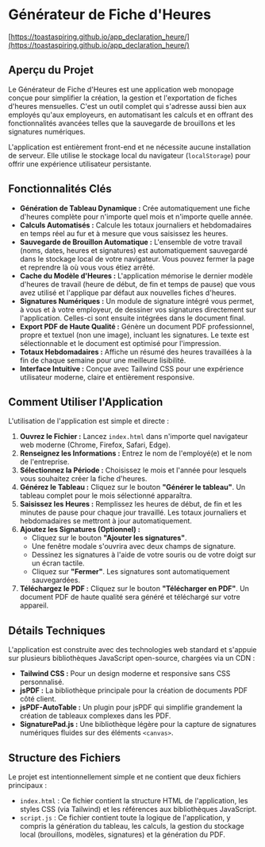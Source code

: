 # Générateur de Fiche d'Heures

[https://toastaspiring.github.io/app_declaration_heure/](https://toastaspiring.github.io/app_declaration_heure/)

## Aperçu du Projet

Le Générateur de Fiche d'Heures est une application web monopage conçue pour simplifier la création, la gestion et l'exportation de fiches d'heures mensuelles. C'est un outil complet qui s'adresse aussi bien aux employés qu'aux employeurs, en automatisant les calculs et en offrant des fonctionnalités avancées telles que la sauvegarde de brouillons et les signatures numériques.

L'application est entièrement front-end et ne nécessite aucune installation de serveur. Elle utilise le stockage local du navigateur (`localStorage`) pour offrir une expérience utilisateur persistante.

## Fonctionnalités Clés

- **Génération de Tableau Dynamique :** Crée automatiquement une fiche d'heures complète pour n'importe quel mois et n'importe quelle année.
- **Calculs Automatisés :** Calcule les totaux journaliers et hebdomadaires en temps réel au fur et à mesure que vous saisissez les heures.
- **Sauvegarde de Brouillon Automatique :** L'ensemble de votre travail (noms, dates, heures et signatures) est automatiquement sauvegardé dans le stockage local de votre navigateur. Vous pouvez fermer la page et reprendre là où vous vous étiez arrêté.
- **Cache du Modèle d'Heures :** L'application mémorise le dernier modèle d'heures de travail (heure de début, de fin et temps de pause) que vous avez utilisé et l'applique par défaut aux nouvelles fiches d'heures.
- **Signatures Numériques :** Un module de signature intégré vous permet, à vous et à votre employeur, de dessiner vos signatures directement sur l'application. Celles-ci sont ensuite intégrées dans le document final.
- **Export PDF de Haute Qualité :** Génère un document PDF professionnel, propre et textuel (non une image), incluant les signatures. Le texte est sélectionnable et le document est optimisé pour l'impression.
- **Totaux Hebdomadaires :** Affiche un résumé des heures travaillées à la fin de chaque semaine pour une meilleure lisibilité.
- **Interface Intuitive :** Conçue avec Tailwind CSS pour une expérience utilisateur moderne, claire et entièrement responsive.

## Comment Utiliser l'Application

L'utilisation de l'application est simple et directe :

1.  **Ouvrez le Fichier :** Lancez `index.html` dans n'importe quel navigateur web moderne (Chrome, Firefox, Safari, Edge).
2.  **Renseignez les Informations :** Entrez le nom de l'employé(e) et le nom de l'entreprise.
3.  **Sélectionnez la Période :** Choisissez le mois et l'année pour lesquels vous souhaitez créer la fiche d'heures.
4.  **Générez le Tableau :** Cliquez sur le bouton **"Générer le tableau"**. Un tableau complet pour le mois sélectionné apparaîtra.
5.  **Saisissez les Heures :** Remplissez les heures de début, de fin et les minutes de pause pour chaque jour travaillé. Les totaux journaliers et hebdomadaires se mettront à jour automatiquement.
6.  **Ajoutez les Signatures (Optionnel) :**
    - Cliquez sur le bouton **"Ajouter les signatures"**.
    - Une fenêtre modale s'ouvrira avec deux champs de signature.
    - Dessinez les signatures à l'aide de votre souris ou de votre doigt sur un écran tactile.
    - Cliquez sur **"Fermer"**. Les signatures sont automatiquement sauvegardées.
7.  **Téléchargez le PDF :** Cliquez sur le bouton **"Télécharger en PDF"**. Un document PDF de haute qualité sera généré et téléchargé sur votre appareil.

## Détails Techniques

L'application est construite avec des technologies web standard et s'appuie sur plusieurs bibliothèques JavaScript open-source, chargées via un CDN :

- **Tailwind CSS :** Pour un design moderne et responsive sans CSS personnalisé.
- **jsPDF :** La bibliothèque principale pour la création de documents PDF côté client.
- **jsPDF-AutoTable :** Un plugin pour jsPDF qui simplifie grandement la création de tableaux complexes dans les PDF.
- **SignaturePad.js :** Une bibliothèque légère pour la capture de signatures numériques fluides sur des éléments `<canvas>`.

## Structure des Fichiers

Le projet est intentionnellement simple et ne contient que deux fichiers principaux :

-   `index.html` : Ce fichier contient la structure HTML de l'application, les styles CSS (via Tailwind) et les références aux bibliothèques JavaScript.
-   `script.js` : Ce fichier contient toute la logique de l'application, y compris la génération du tableau, les calculs, la gestion du stockage local (brouillons, modèles, signatures) et la génération du PDF.

